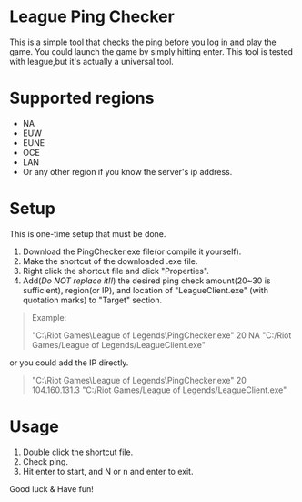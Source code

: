 # League Ping Checker

This is a simple tool that checks the ping before you log in and play the game. You could launch the game by simply hitting enter. This tool is tested with league,but it's actually a universal tool.

# Supported regions
* NA
* EUW
* EUNE
* OCE
* LAN
* Or any other region if you know the server's ip address.

# Setup 
This is one-time setup that must be done.
1. Download the PingChecker.exe file(or compile it yourself).
2. Make the shortcut of the downloaded .exe file.
3. Right click the shortcut file and click "Properties".
4. Add(*Do NOT replace it!!*) the desired ping check amount(20~30 is sufficient), region(or IP), and location of "LeagueClient.exe" (with quotation marks) to "Target" section.
>Example:
>
>"C:\Riot Games\League of Legends\PingChecker.exe" 20 NA "C:/Riot Games/League of Legends/LeagueClient.exe"

or you could add the IP directly.

>"C:\Riot Games\League of Legends\PingChecker.exe" 20 104.160.131.3 "C:/Riot Games/League of Legends/LeagueClient.exe"

# Usage
1. Double click the shortcut file.
2. Check ping.
3. Hit enter to start, and N or n and enter to exit.

Good luck & Have fun!
